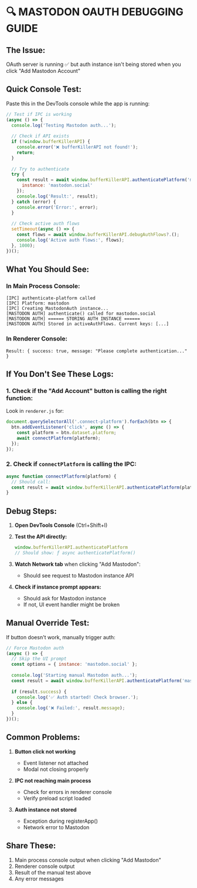 # 🔍 MASTODON OAUTH DEBUGGING GUIDE

## **The Issue:**
OAuth server is running ✅ but auth instance isn't being stored when you click "Add Mastodon Account"

## **Quick Console Test:**
Paste this in the DevTools console while the app is running:

```javascript
// Test if IPC is working
(async () => {
  console.log('Testing Mastodon auth...');
  
  // Check if API exists
  if (!window.bufferKillerAPI) {
    console.error('❌ bufferKillerAPI not found!');
    return;
  }
  
  // Try to authenticate
  try {
    const result = await window.bufferKillerAPI.authenticatePlatform('mastodon', {
      instance: 'mastodon.social'
    });
    console.log('Result:', result);
  } catch (error) {
    console.error('Error:', error);
  }
  
  // Check active auth flows
  setTimeout(async () => {
    const flows = await window.bufferKillerAPI.debugAuthFlows?.();
    console.log('Active auth flows:', flows);
  }, 1000);
})();
```

## **What You Should See:**

### In Main Process Console:
```
[IPC] authenticate-platform called
[IPC] Platform: mastodon
[IPC] Creating MastodonAuth instance...
[MASTODON AUTH] authenticate() called for mastodon.social
[MASTODON AUTH] ====== STORING AUTH INSTANCE ======
[MASTODON AUTH] Stored in activeAuthFlows. Current keys: [...]
```

### In Renderer Console:
```
Result: { success: true, message: "Please complete authentication..." }
```

## **If You Don't See These Logs:**

### 1. Check if the "Add Account" button is calling the right function:

Look in `renderer.js` for:
```javascript
document.querySelectorAll('.connect-platform').forEach(btn => {
  btn.addEventListener('click', async () => {
    const platform = btn.dataset.platform;
    await connectPlatform(platform);
  });
});
```

### 2. Check if `connectPlatform` is calling the IPC:

```javascript
async function connectPlatform(platform) {
  // Should call:
  const result = await window.bufferKillerAPI.authenticatePlatform(platform, options);
}
```

## **Debug Steps:**

1. **Open DevTools Console** (Ctrl+Shift+I)

2. **Test the API directly:**
   ```javascript
   window.bufferKillerAPI.authenticatePlatform
   // Should show: ƒ async authenticatePlatform()
   ```

3. **Watch Network tab** when clicking "Add Mastodon":
   - Should see request to Mastodon instance API

4. **Check if instance prompt appears:**
   - Should ask for Mastodon instance
   - If not, UI event handler might be broken

## **Manual Override Test:**

If button doesn't work, manually trigger auth:

```javascript
// Force Mastodon auth
(async () => {
  // Skip the UI prompt
  const options = { instance: 'mastodon.social' };
  
  console.log('Starting manual Mastodon auth...');
  const result = await window.bufferKillerAPI.authenticatePlatform('mastodon', options);
  
  if (result.success) {
    console.log('✅ Auth started! Check browser.');
  } else {
    console.log('❌ Failed:', result.message);
  }
})();
```

## **Common Problems:**

1. **Button click not working**
   - Event listener not attached
   - Modal not closing properly

2. **IPC not reaching main process**
   - Check for errors in renderer console
   - Verify preload script loaded

3. **Auth instance not stored**
   - Exception during registerApp()
   - Network error to Mastodon

## **Share These:**
1. Main process console output when clicking "Add Mastodon"
2. Renderer console output
3. Result of the manual test above
4. Any error messages
